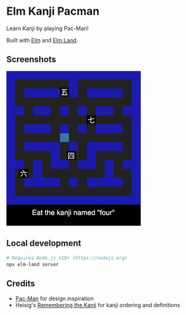 # Elm Kanji Pacman

Learn Kanji by playing Pac-Man!

Built with [Elm](https://elm-lang.org) and [Elm Land](https://elm.land).

## Screenshots

<img width="350" src="./screenshot.png" alt="">

## Local development

```bash
# Requires Node.js v18+ (https://nodejs.org)
npx elm-land server
```

## Credits

- [Pac-Man](https://en.wikipedia.org/wiki/Pac-Man) for design inspiration
- Heisig's [Remembering the Kanji](https://en.wikipedia.org/wiki/Remembering_the_Kanji_and_Remembering_the_Hanzi) for kanji ordering and definitions
